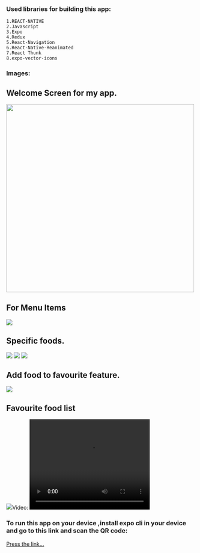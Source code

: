 ### Used libraries for building this app:

    1.REACT-NATIVE
    2.Javascript
    3.Expo
    4.Redux
    5.React-Navigation
    6.React-Native-Reanimated
    7.React Thunk
    8.expo-vector-icons

### Images:

<html>

<body>
<h2>Welcome Screen for my app.</h2>
<img height="500" src="./ProjectVideoImages/splash.jpg">
<h2>For Menu Items</h2>
<img src="./assets/menuItem.jpg">
<h2>Specific foods.</h2>
<img src="./ProjectVideoImages/photo_2022-05-03_18-44-49 (4).jpg">
<img src="./ProjectVideoImages/photo_2022-05-03_18-44-49 (3).jpg">
<img src="./ProjectVideoImages/photo_2022-05-03_18-44-49.jpg">
<h2>Add food to favourite feature.</h2>
<img src="./ProjectVideoImages/photo_2022-05-03_18-44-49 (6).jpg">
<h2>Favourite food list</h2>
<img src="./ProjectVideoImages/photo_2022-05-03_18-44-49 (7).jpg>

### Video:

<video width="320" height="240" autoplay>
  <source src="./ProjectVideoImages/video_2022-05-04_01-09-50.mp4" type="video/mp4">
</video>
</body>
</html>

### To run this app on your device ,install expo cli in your device and go to this link and scan the QR code:

<a href="https://expo.dev/@avijit_chy/Restaurant_Project">Press the link...</a>
